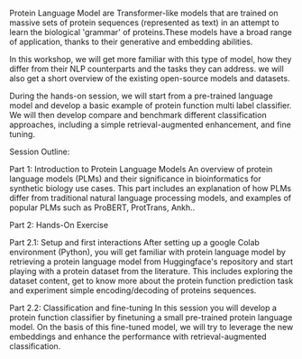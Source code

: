 
Protein Language Model are Transformer-like models that are trained on massive sets of protein sequences (represented as text) in an attempt to learn the biological 'grammar' of proteins.These models have a broad range of application, thanks to their generative and embedding abilities.

In this workshop, we will get more familiar with this type of model, how they differ from their NLP counterparts and the tasks they can address. we will also get a short overview of the existing open-source models and datasets.

During the hands-on session, we will start from a pre-trained language model and develop a basic example of protein function multi label classifier. We will then develop compare and benchmark different classification approaches, including a simple retrieval-augmented enhancement, and fine tuning.

Session Outline:

Part 1: Introduction to Protein Language Models
An overview of protein language models (PLMs) and their significance in bioinformatics for synthetic biology use cases. This part includes an explanation of how PLMs differ from traditional natural language processing models, and examples of popular PLMs such as ProBERT, ProtTrans, Ankh..

Part 2: Hands-On Exercise

Part 2.1: Setup and first interactions
After setting up a google Colab environment (Python), you will get familiar with protein language model by retrieving a protein language model from Huggingface's repository and start playing with a protein dataset from the literature. This includes exploring the dataset content, get to know more about the protein function prediction task and experiment simple encoding/decoding of proteins sequences.

Part 2.2: Classification and fine-tuning
In this session you will develop a protein function classifier by finetuning a small pre-trained protein language model. On the basis of this fine-tuned model, we will try to leverage the new embeddings and enhance the performance with retrieval-augmented classification.
